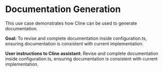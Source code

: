 # Documentation Generation

This use case demonstrates how Cline can be used to generate documentation.

**Goal:** To revise and complete documentation inside configuration.ts, ensuring documentation is consistent with current implementation.

**User instructions to Cline assistant:**
Revise and complete documentation inside configuration.ts, ensuring documentation is consistent with current implementation.
